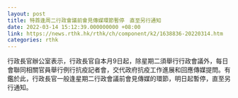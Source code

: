```yaml
---
layout: post
title: 特首逢周二行政會議前會見傳媒環節暫停　直至另行通知
date: 2022-03-14 15:12:39.000000000 +08:00
link: https://news.rthk.hk/rthk/ch/component/k2/1638836-20220314.htm
categories: rthk
---
```


行政長官辦公室表示，行政長官自本月9日起，除星期二須舉行行政會議外，每日會聯同相關官員舉行例行抗疫記者會，交代政府抗疫工作進展和回應傳媒提問。有鑑於此，行政長官一般逢星期二行政會議前會見傳媒的環節，明日起暫停，直至另行通知。
